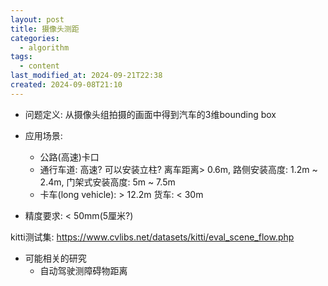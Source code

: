 ```yaml
---
layout: post
title: 摄像头测距
categories:
  - algorithm
tags:
  - content
last_modified_at: 2024-09-21T22:38
created: 2024-09-08T21:10
---
```

- 问题定义: 从摄像头组拍摄的画面中得到汽车的3维bounding box

- 应用场景:
	- 公路(高速)卡口
	- 通行车道: 高速? 可以安装立柱? 离车距离> 0.6m, 路侧安装高度: 1.2m ~ 2.4m, 门架式安装高度: 5m ~ 7.5m
	- 卡车(long vehicle): > 12.2m 货车: < 30m 
- 精度要求: < 50mm(5厘米?)

kitti测试集: https://www.cvlibs.net/datasets/kitti/eval_scene_flow.php


- 可能相关的研究
	- 自动驾驶测障碍物距离